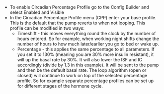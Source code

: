 * To enable Circadian Percentage Profile go to the Config Builder and select Enabled and Visible
* In the Circadian Percentage Profile menu (CPP) enter your base profile.  This is the default that the pump reverts to when not looping.  This profile can be modified in two ways:
  * Timeshift - this moves everything round the clock by the number of hours entered.  So for example, when working night shifts change the number of hours to how much later/earlier you go to bed or wake up.
  * Percentage - this  applies the same percentage to all parameters. If you set it to 130% (meaning you are 30% more insulin resistant), it will up the basal rate by 30%. It will also lower the ISF and IC accordingly (divide by 1.3 in this example).  It will be sent to the pump and then be the default basal rate. The loop algorithm (open or closed) will continue to work on top of the selected percentage profile.  So for example separate percentage profiles can be set up for different stages of the hormone cycle.
